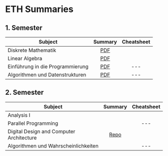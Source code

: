 # ETH Summaries

## 1. Semester

Subject | Summary | Cheatsheet
------ | :------: | :------:
Diskrete Mathematik | [PDF](/Summaries/DiskMat-Summary.pdf) |
Linear Algebra | [PDF](/Summaries/LinAlg-Summary.pdf) |
Einführung in die Programmierung | [PDF](/Summaries/EProg-Summary.pdf) | ---
Algorithmen und Datenstrukturen | [PDF](/Summaries/AnD-Summary.pdf) | ---

## 2. Semester

Subject | Summary | Cheatsheet
------ | :------: | :------:
Analysis I | |
Parallel Programming | | ---
Digital Design and Computer Architecture | [Repo](https://github.com/DannyCamenisch/digitech_summary) |
Algorithmen und Wahrscheinlichkeiten | | ---
